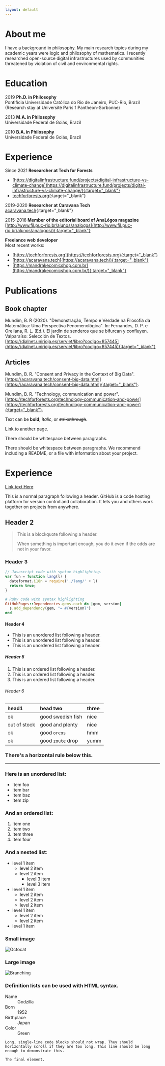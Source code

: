 ```yaml
---
layout: default
---
```

# About me

I have a background in philosophy. My main research topics during my academic years were logic and philosophy of mathematics. I recently researched open-source digital infrastructures used by communities threatened by violation of civil and environmental rights.

# Education

2019 **Ph.D. in Philosophy**<br>
Pontifícia Universidade Católica do Rio de Janeiro, PUC-Rio, Brazil<br>
(Research stay at Université Paris 1 Pantheon-Sorbonne)

2013 **M.A. in Philosophy**<br>
Universidade Federal de Goiás, Brazil

2010 **B.A. in Philosophy**<br>
Universidade Federal de Goiás, Brazil

# Experience

Since 2021 **Researcher at Tech for Forests**<br>
* [https://digitalinfrastructure.fund/projects/digital-infrastructure-vs-climate-change](https://digitalinfrastructure.fund/projects/digital-infrastructure-vs-climate-change/){:target="_blank"}<br>
* [techforforests.org](https://techforforests.org){:target="_blank"}

2019-2020 **Researcher at Caravana Tech**<br>
[acaravana.tech](https://acaravana.tech){:target="_blank"}

2015-2016 **Member of the editorial board of AnaLógos magazine**<br>
[http://www.fil.puc-rio.br/alunos/analogos](http://www.fil.puc-rio.br/alunos/analogos/){:target="_blank"}

**Freelance web developer**<br>
Most recent works:<br>
* [https://techforforests.org](https://techforforests.org){:target="_blank"}<br>
* [https://acaravana.tech](https://acaravana.tech/){:target="_blank"}<br>
* [https://mandrakecomicshop.com.br](https://mandrakecomicshop.com.br/){:target="_blank"}<br>

# Publications

## Book chapter

Mundim, B. R (2020). "Demonstração, Tempo e Verdade na Filosofia da Matemática: Uma Perspectiva Fenomenológica". In: Fernandes, D. P. e Orellana, R. L. (Ed.). El jardín de senderos que se bifurcan y confluyen. Valparaíso: Selección de Textos.<br>
[https://dialnet.unirioja.es/servlet/libro?codigo=857445](https://dialnet.unirioja.es/servlet/libro?codigo=857445){:target="_blank"}

## Articles

Mundim, B. R. "Consent and Privacy in the Context of Big Data".<br> 
[https://acaravana.tech/consent-big-data.html](https://acaravana.tech/consent-big-data.html){:target="_blank"}.

Mundim, B. R. "Technology, communication and power".<br> 
[https://techforforests.org/technology-communication-and-power](https://techforforests.org/technology-communication-and-power){:target="_blank"}.



Text can be **bold**, _italic_, or ~~strikethrough~~.

[Link to another page](./another-page.html).

There should be whitespace between paragraphs.

There should be whitespace between paragraphs. We recommend including a README, or a file with information about your project.

# Experience

[Link text Here](https://link-url-here.org)

This is a normal paragraph following a header. GitHub is a code hosting platform for version control and collaboration. It lets you and others work together on projects from anywhere.

## Header 2

> This is a blockquote following a header.
>
> When something is important enough, you do it even if the odds are not in your favor.

### Header 3

```js
// Javascript code with syntax highlighting.
var fun = function lang(l) {
  dateformat.i18n = require('./lang/' + l)
  return true;
}
```

```ruby
# Ruby code with syntax highlighting
GitHubPages::Dependencies.gems.each do |gem, version|
  s.add_dependency(gem, "= #{version}")
end
```

#### Header 4

*   This is an unordered list following a header.
*   This is an unordered list following a header.
*   This is an unordered list following a header.

##### Header 5

1.  This is an ordered list following a header.
2.  This is an ordered list following a header.
3.  This is an ordered list following a header.

###### Header 6

| head1        | head two          | three |
|:-------------|:------------------|:------|
| ok           | good swedish fish | nice  |
| out of stock | good and plenty   | nice  |
| ok           | good `oreos`      | hmm   |
| ok           | good `zoute` drop | yumm  |

### There's a horizontal rule below this.

* * *

### Here is an unordered list:

*   Item foo
*   Item bar
*   Item baz
*   Item zip

### And an ordered list:

1.  Item one
1.  Item two
1.  Item three
1.  Item four

### And a nested list:

- level 1 item
  - level 2 item
  - level 2 item
    - level 3 item
    - level 3 item
- level 1 item
  - level 2 item
  - level 2 item
  - level 2 item
- level 1 item
  - level 2 item
  - level 2 item
- level 1 item

### Small image

![Octocat](https://github.githubassets.com/images/icons/emoji/octocat.png)

### Large image

![Branching](https://guides.github.com/activities/hello-world/branching.png)


### Definition lists can be used with HTML syntax.

<dl>
<dt>Name</dt>
<dd>Godzilla</dd>
<dt>Born</dt>
<dd>1952</dd>
<dt>Birthplace</dt>
<dd>Japan</dd>
<dt>Color</dt>
<dd>Green</dd>
</dl>

```
Long, single-line code blocks should not wrap. They should horizontally scroll if they are too long. This line should be long enough to demonstrate this.
```

```
The final element.
```
